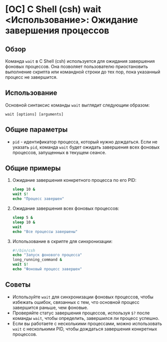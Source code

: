 # [ОС] C Shell (csh) wait <Использование>: Ожидание завершения процессов

## Обзор
Команда `wait` в C Shell (csh) используется для ожидания завершения фоновых процессов. Она позволяет пользователю приостановить выполнение скрипта или командной строки до тех пор, пока указанный процесс не завершится.

## Использование
Основной синтаксис команды `wait` выглядит следующим образом:

```
wait [options] [arguments]
```

## Общие параметры
- `pid` - идентификатор процесса, который нужно дождаться. Если не указать `pid`, команда `wait` будет ожидать завершения всех фоновых процессов, запущенных в текущем сеансе.

## Общие примеры
1. Ожидание завершения конкретного процесса по его PID:
   ```csh
   sleep 10 &
   wait $!
   echo "Процесс завершен"
   ```

2. Ожидание завершения всех фоновых процессов:
   ```csh
   sleep 5 &
   sleep 10 &
   wait
   echo "Все процессы завершены"
   ```

3. Использование в скрипте для синхронизации:
   ```csh
   #!/bin/csh
   echo "Запуск фонового процесса"
   long_running_command &
   wait $!
   echo "Фоновый процесс завершен"
   ```

## Советы
- Используйте `wait` для синхронизации фоновых процессов, чтобы избежать ошибок, связанных с тем, что основной процесс завершится раньше, чем фоновые.
- Проверяйте статус завершения процессов, используя `$?` после команды `wait`, чтобы определить, завершился ли процесс успешно.
- Если вы работаете с несколькими процессами, можно использовать `wait` с несколькими PID, чтобы дождаться завершения конкретных процессов.